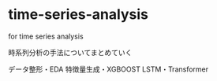 # time-series-analysis
for time series analysis

時系列分析の手法についてまとめていく

データ整形・EDA
特徴量生成・XGBOOST
LSTM・Transformer
